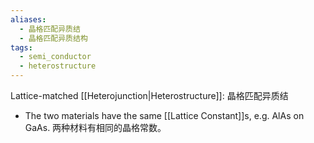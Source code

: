 ```yaml
---
aliases:
  - 晶格匹配异质结
  - 晶格匹配异质结构
tags:
  - semi_conductor
  - heterostructure
---
```

Lattice-matched [[Heterojunction|Heterostructure]]:
晶格匹配异质结
- The two materials have the same [[Lattice Constant]]s, e.g. AlAs on GaAs.
  两种材料有相同的晶格常数。